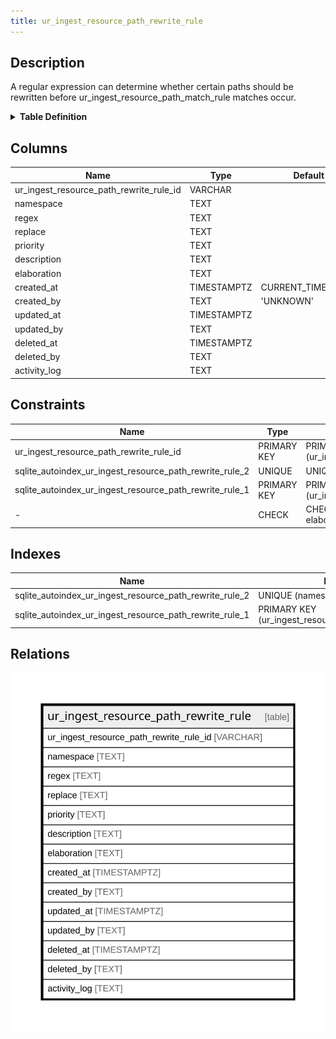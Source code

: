 ```yaml
---
title: ur_ingest_resource_path_rewrite_rule
---
```


## Description

A regular expression can determine whether certain paths should be\
rewritten before ur_ingest_resource_path_match_rule matches occur.

<details>
<summary><strong>Table Definition</strong></summary>

```sql
CREATE TABLE "ur_ingest_resource_path_rewrite_rule" (
    "ur_ingest_resource_path_rewrite_rule_id" VARCHAR PRIMARY KEY NOT NULL,
    "namespace" TEXT NOT NULL,
    "regex" TEXT NOT NULL,
    "replace" TEXT NOT NULL,
    "priority" TEXT,
    "description" TEXT,
    "elaboration" TEXT CHECK(json_valid(elaboration) OR elaboration IS NULL),
    "created_at" TIMESTAMPTZ DEFAULT CURRENT_TIMESTAMP,
    "created_by" TEXT DEFAULT 'UNKNOWN',
    "updated_at" TIMESTAMPTZ,
    "updated_by" TEXT,
    "deleted_at" TIMESTAMPTZ,
    "deleted_by" TEXT,
    "activity_log" TEXT,
    UNIQUE("namespace", "regex", "replace")
)
```

</details>

## Columns

| Name                                    | Type        | Default           | Nullable | Comment                                                 |
| --------------------------------------- | ----------- | ----------------- | -------- | ------------------------------------------------------- |
| ur_ingest_resource_path_rewrite_rule_id | VARCHAR     |                   | false    | {"isSqlDomainZodDescrMeta":true,"isVarChar":true}       |
| namespace                               | TEXT        |                   | false    |                                                         |
| regex                                   | TEXT        |                   | false    |                                                         |
| replace                                 | TEXT        |                   | false    |                                                         |
| priority                                | TEXT        |                   | true     |                                                         |
| description                             | TEXT        |                   | true     |                                                         |
| elaboration                             | TEXT        |                   | true     | {"isSqlDomainZodDescrMeta":true,"isJsonText":true}      |
| created_at                              | TIMESTAMPTZ | CURRENT_TIMESTAMP | true     |                                                         |
| created_by                              | TEXT        | 'UNKNOWN'         | true     |                                                         |
| updated_at                              | TIMESTAMPTZ |                   | true     |                                                         |
| updated_by                              | TEXT        |                   | true     |                                                         |
| deleted_at                              | TIMESTAMPTZ |                   | true     |                                                         |
| deleted_by                              | TEXT        |                   | true     |                                                         |
| activity_log                            | TEXT        |                   | true     | {"isSqlDomainZodDescrMeta":true,"isJsonSqlDomain":true} |

## Constraints

| Name                                                    | Type        | Definition                                            |
| ------------------------------------------------------- | ----------- | ----------------------------------------------------- |
| ur_ingest_resource_path_rewrite_rule_id                 | PRIMARY KEY | PRIMARY KEY (ur_ingest_resource_path_rewrite_rule_id) |
| sqlite_autoindex_ur_ingest_resource_path_rewrite_rule_2 | UNIQUE      | UNIQUE (namespace, regex, replace)                    |
| sqlite_autoindex_ur_ingest_resource_path_rewrite_rule_1 | PRIMARY KEY | PRIMARY KEY (ur_ingest_resource_path_rewrite_rule_id) |
| -                                                       | CHECK       | CHECK(json_valid(elaboration) OR elaboration IS NULL) |

## Indexes

| Name                                                    | Definition                                            |
| ------------------------------------------------------- | ----------------------------------------------------- |
| sqlite_autoindex_ur_ingest_resource_path_rewrite_rule_2 | UNIQUE (namespace, regex, replace)                    |
| sqlite_autoindex_ur_ingest_resource_path_rewrite_rule_1 | PRIMARY KEY (ur_ingest_resource_path_rewrite_rule_id) |

## Relations

![er](../../../../../../assets/ur_ingest_resource_path_rewrite_rule.svg)
